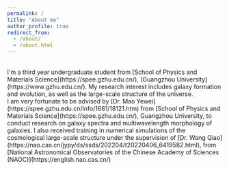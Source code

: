 ```yaml
---
permalink: /
title: "About me"
author_profile: true
redirect_from: 
  - /about/
  - /about.html
---
```


<br>
I'm a third year undergraduate student from [School of Physics and Materials Science](https://spee.gzhu.edu.cn/), [Guangzhou University](https://www.gzhu.edu.cn/).
My research interest includes galaxy formation and evolution, as well as the large-scale structure of the universe. 

<br>
I am very fortunate to be advised by [Dr. Mao Yewei](https://spee.gzhu.edu.cn/info/1681/18121.htm) from [School of Physics and Materials Science](https://spee.gzhu.edu.cn/), Guangzhou University, to conduct research on galaxy spectra and multiwavelength morphology of galaxies. I also received training in numerical simulations of the cosmological large-scale structure under the supervision of [Dr. Wang Qiao](https://nao.cas.cn/jypy/ds/ssds/202204/t20220406_6419582.html), from [National Astronomical Observatories of the Chinese Academy of Sciences (NAOC)](https://english.nao.cas.cn/)
